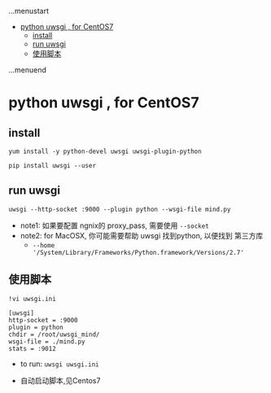 ...menustart

- [python uwsgi ,  for CentOS7](#4772e5ef02f48618e5862db7f1c68160)
    - [install](#19ad89bc3e3c9d7ef68b89523eff1987)
    - [run uwsgi](#06ac6355a1466c1b747b9165bfd48c34)
    - [使用脚本](#12bb593fd1f45ba7bbe017d3fe06d51d)

...menuend


<h2 id="4772e5ef02f48618e5862db7f1c68160"></h2>


# python uwsgi ,  for CentOS7 

<h2 id="19ad89bc3e3c9d7ef68b89523eff1987"></h2>


## install 

```
yum install -y python-devel uwsgi uwsgi-plugin-python

pip install uwsgi --user
```


<h2 id="06ac6355a1466c1b747b9165bfd48c34"></h2>


## run uwsgi

```
uwsgi --http-socket :9000 --plugin python --wsgi-file mind.py
```

- note1: 如果要配置 ngnix的 proxy_pass, 需要使用 `--socket`
- note2: for MacOSX, 你可能需要帮助 uwsgi 找到python, 以便找到 第三方库
    - `--home '/System/Library/Frameworks/Python.framework/Versions/2.7'`

<h2 id="12bb593fd1f45ba7bbe017d3fe06d51d"></h2>


## 使用脚本

```
!vi uwsgi.ini

[uwsgi]
http-socket = :9000
plugin = python
chdir = /root/uwsgi_mind/
wsgi-file = ./mind.py
stats = :9012
```

- to run:  `uwsgi uwsgi.ini `

- 自动启动脚本,见Centos7




